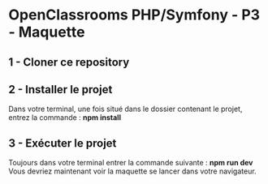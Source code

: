 # OpenClassrooms PHP/Symfony - P3 - Maquette

## 1 - Cloner ce repository 

## 2 - Installer le projet 

Dans votre terminal, une fois situé dans le dossier contenant le projet, entrez la commande : **npm install**

## 3 - Exécuter le projet 

Toujours dans votre terminal entrer la commande suivante : **npm run dev**
Vous devriez maintenant voir la maquette se lancer dans votre navigateur.